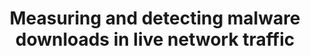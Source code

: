 ---
title: "Measuring and detecting malware downloads in live network traffic"
collection: publications
permalink: /publication/2013-amico
year: 2013
conference: 'European Symposium on Research in Computer Security (ESORICS)'
authors: ['Phani Vadrevu', 'Babak Rahbarinia', 'Roberto Perdisci', 'Kang Li', 'Manos Antonakakis']
location: 'Egham, U.K.'
accepted: '43'
submitted: '242'
paper_url: '/files/papers/amico.pdf'
---